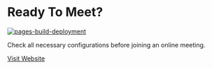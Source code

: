 # Ready To Meet?

[![pages-build-deployment](https://github.com/gilhwang/ready-to-meet/actions/workflows/pages/pages-build-deployment/badge.svg)](https://github.com/gilhwang/ready-to-meet/actions/workflows/pages/pages-build-deployment)

Check all necessary configurations before joining an online meeting.

[Visit Website](https://gilhwang.github.io/ready-to-meet/)